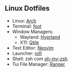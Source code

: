 ## Linux Dotfiles

 - Linux: [Arch](https://archlinux.org/)  
 - Terminal: [foot](https://codeberg.org/dnkl/foot)
 - Window Managers:
	 - Wayland: [Hyprland](https://hyprland.org/)
	 - X11: [Qtile](https://qtile.org/)
- Text Editor: [Neovim](https://neovim.io/)
- Launcher: [rofi](https://github.com/lbonn/rofi) 
- Shell: zsh com [oh-my-zsh](https://ohmyz.sh/)
- Tui File Manager: [Ranger](https://github.com/ranger/ranger)
